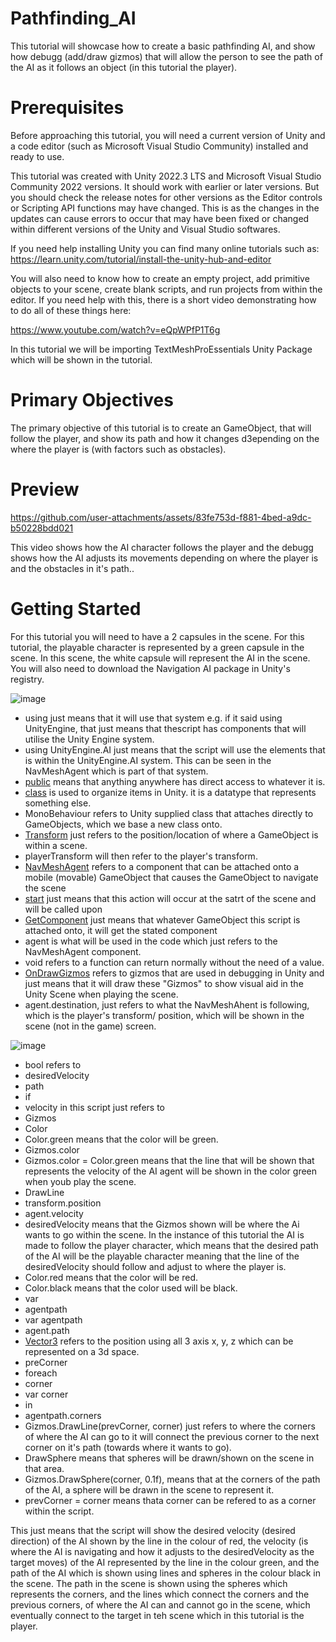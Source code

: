 # Pathfinding_AI
This tutorial will showcase how to create a basic pathfinding AI, and show how debugg (add/draw gizmos) that will allow the person to see the path of the AI as it follows an object (in this tutorial the player).

# Prerequisites
Before approaching this tutorial, you will need a current version of Unity and a code editor (such as Microsoft Visual Studio Community) installed and ready to use.

This tutorial was created with Unity 2022.3 LTS and Microsoft Visual Studio Community 2022 versions. It should work with earlier or later versions. But you should check the release notes for other versions as the Editor controls or Scripting API functions may have changed. This is as the changes in the updates can cause errors to occur that may have been fixed or changed within different versions of the Unity and Visual Studio softwares.

If you need help installing Unity you can find many online tutorials such as: https://learn.unity.com/tutorial/install-the-unity-hub-and-editor

You will also need to know how to create an empty project, add primitive objects to your scene, create blank scripts, and run projects from within the editor. If you need help with this, there is a short video demonstrating how to do all of these things here:

https://www.youtube.com/watch?v=eQpWPfP1T6g

In this tutorial we will be importing TextMeshProEssentials Unity Package which will be shown in the tutorial.

# Primary Objectives
The primary objective of this tutorial is to create an GameObject, that will follow the player, and show its path and how it changes d3epending on the where the player is (with factors such as obstacles).

# Preview

https://github.com/user-attachments/assets/83fe753d-f881-4bed-a9dc-b50228bdd021

This video shows how the AI character follows the player and the debugg shows how the AI adjusts its movements depending on where the player is and the obstacles in it's path..

# Getting Started

For this tutorial you will need to have a 2 capsules in the scene. For this tutorial, the playable character is represented by a green capsule in the scene. In this scene, the white capsule will represent the AI in the scene. You will also need to download the Navigation AI package in Unity's registry.

![image](https://github.com/user-attachments/assets/8a32a62c-3201-4cd1-8c03-0553125c88a6)

- using just means that it will use that system e.g. if it said using UnityEngine, that just means that thescript has components that will utilise the Unity Engine system.
- using UnityEngine.AI just means that the script will use the elements that is within the UnityEngine.AI system. This can be seen in the NavMeshAgent which is part of that system.
- [public](https://discussions.unity.com/t/public-or-private/9977) means that anything anywhere has direct access to whatever it is.
- [class](https://medium.com/nerd-for-tech/what-are-classes-in-unity-620e467fd4f) is used to organize items in Unity. it is a datatype that represents something else.
- MonoBehaviour refers to  Unity supplied class that attaches directly to GameObjects, which we base a new class onto.
- [Transform](https://docs.unity3d.com/2022.3/Documentation/ScriptReference/Component-transform.html) just refers to the position/location of where a GameObject is within a scene.
- playerTransform will then refer to the player's transform.
- [NavMeshAgent](https://docs.unity3d.com/ScriptReference/AI.NavMeshAgent.html) refers to a component that can be attached onto a mobile (movable) GameObject that causes the GameObject to navigate the scene
- [start](https://docs.unity3d.com/ScriptReference/MonoBehaviour.Start.html) just means that this action will occur at the satrt of the scene and will be called upon
- [GetComponent](https://docs.unity3d.com/ScriptReference/GameObject.GetComponent.html) just means that whatever GameObject this script is attached onto, it will get the stated component
- agent is what will be used in the code which just refers to the NavMeshAgent component.
- void refers to a function can return normally without the need of a value.
- [OnDrawGizmos](https://docs.unity3d.com/ScriptReference/MonoBehaviour.OnDrawGizmos.html) refers to gizmos that are used in debugging in Unity and just means that it will draw these "Gizmos" to show visual aid in the Unity Scene when playing the scene.
- agent.destination, just refers to what the NavMeshAhent is following, which is the player's transform/ position, which will be shown in the scene (not in the game) screen.

![image](https://github.com/user-attachments/assets/ce8f6949-3e19-45ce-9046-b2a0032d1f75)

- bool refers to
- desiredVelocity
- path
- if
- velocity in this script just refers to
- Gizmos
- Color
- Color.green means that the color will be green.
- Gizmos.color
- Gizmos.color = Color.green means that the line that will be shown that represents the velocity of the AI agent will be shown in the color green when youb play the scene.
- DrawLine
- transform.position
- agent.velocity
- desiredVelocity means that the Gizmos shown will be where the Ai wants to go within the scene. In the instance of this tutorial the AI is made to follow the player character, which means that the desired path of the AI will be the playable character meaning that the line of the desiredVelocity should follow and adjust to where the player is.
- Color.red means that the color will be red.
- Color.black means that the color used will be black.
- var
- agentpath
- var agentpath
- agent.path
- [Vector3](https://docs.unity3d.com/ScriptReference/Vector3.html) refers to the position using all 3 axis x, y, z which can be represented on a 3d space.
- preCorner
- foreach
- corner
- var corner
- in
- agentpath.corners
- Gizmos.DrawLine(prevCorner, corner) just refers to where the corners of where the AI can go to it will connect the previous corner to the next corner on it's path (towards where it wants to go).
- DrawSphere means that spheres will be drawn/shown on the scene in that area.
- Gizmos.DrawSphere(corner, 0.1f), means that at the corners of the path of the AI, a sphere will be drawn in the scene to represent it.
- prevCorner = corner means thata corner can be refered to as a corner within the script.

This just means that the script will show the desired velocity (desired direction) of the AI shown by the line in the colour of red, the velocity (is where the AI is navigating and how it adjusts to the desiredVelocity as the target moves) of the AI represented by the line in the colour green, and the path of the AI which is shown using lines and spheres in the colour black in the scene. The path in the scene is shown using the spheres which represents the corners, and the lines which connect the corners and the previous corners, of where the AI can and cannot go in the scene, which eventually connect to the target in teh scene which in this tutorial is the player.

